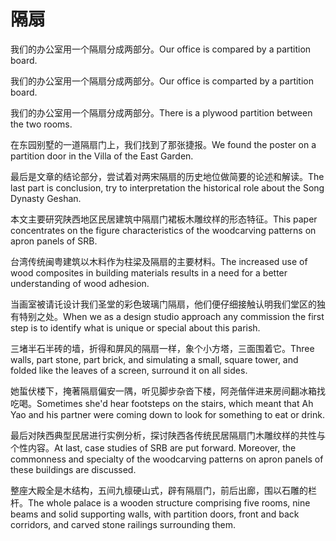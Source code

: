 # 隔扇

<p><span class="chinese">我们的办公室用一个隔扇分成两部分。</span><span class="english">Our office is compared by a partition board.</span></p>

<p><span class="chinese">我们的办公室用一个隔扇分成两部分。</span><span class="english">Our office is comparted by a partition board.</span></p>

<p><span class="chinese">我们的办公室用一个隔扇分成两部分。</span><span class="english">There is a plywood partition between the two rooms.</span></p>

<p><span class="chinese">在东园别墅的一道隔扇门上，我们找到了那张捷报。</span><span class="english">We found the poster on a partition door in the Villa of the East Garden.</span></p>

<p><span class="chinese">最后是文章的结论部分，尝试着对两宋隔扇的历史地位做简要的论述和解读。</span><span class="english">The last part is conclusion, try to interpretation the historical role about the Song Dynasty Geshan.</span></p>

<p><span class="chinese">本文主要研究陕西地区民居建筑中隔扇门裙板木雕纹样的形态特征。</span><span class="english">This paper concentrates on the figure characteristics of the woodcarving patterns on apron panels of SRB.</span></p>

<p><span class="chinese">台湾传统闽粤建筑以木料作为柱梁及隔扇的主要材料。</span><span class="english">The increased use of wood composites in building materials results in a need for a better understanding of wood adhesion.</span></p>

<p><span class="chinese">当画室被请讬设计我们圣堂的彩色玻璃门隔扇，他们便仔细接触认明我们堂区的独有特别之处。</span><span class="english">When we as a design studio approach any commission the first step is to identify what is unique or special about this parish.</span></p>

<p><span class="chinese">三堵半石半砖的墙，折得和屏风的隔扇一样，象个小方塔，三面围着它。</span><span class="english">Three walls, part stone, part brick, and simulating a small, square tower, and folded like the leaves of a screen, surround it on all sides.</span></p>

<p><span class="chinese">她蜇伏楼下，掩著隔扇偏安一隅，听见脚步杂沓下楼，阿尧偕伴进来房间翻冰箱找吃喝。</span><span class="english">Sometimes she'd hear footsteps on the stairs, which meant that Ah Yao and his partner were coming down to look for something to eat or drink.</span></p>

<p><span class="chinese">最后对陕西典型民居进行实例分析，探讨陕西各传统民居隔扇门木雕纹样的共性与个性内容。</span><span class="english">At last, case studies of SRB are put forward. Moreover, the commonness and specialty of the woodcarving patterns on apron panels of these buildings are discussed.</span></p>

<p><span class="chinese">整座大殿全是木结构，五间九檩硬山式，辟有隔扇门，前后出廊，围以石雕的栏杆。</span><span class="english">The whole palace is a wooden structure comprising five rooms, nine beams and solid supporting walls, with partition doors, front and back corridors, and carved stone railings surrounding them.</span></p>

